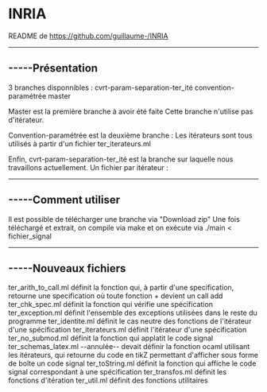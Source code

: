 INRIA
=====
README de https://github.com/guillaume-/INRIA

---------------
-----Présentation
---------------

3 branches disponnibles :
	cvrt-param-separation-ter_ité
	convention-paramétrée
	master

Master est la première branche à avoir été faite
Cette branche n'utilise pas d'itérateur.

Convention-paramétrée est la deuxième branche :
Les itérateurs sont tous utilisés à partir d'un fichier ter_iterateurs.ml

Enfin, cvrt-param-separation-ter_ité est la branche sur laquelle nous travaillons actuellement.
Un fichier par itérateur :

---------------
-----Comment utiliser
---------------
Il est possible de télécharger une branche via "Download zip"
Une fois téléchargé et extrait, on compile via make
et on exécute via ./main < fichier_signal

---------------
-----Nouveaux fichiers
---------------
ter_arith_to_call.ml
	définit la fonction qui, à partir d'une specification, 
	retourne une specification où toute fonction + devient un call add
ter_chk_spec.ml
	définit la fonction qui vérifie une spécification
ter_exception.ml
	définit l'ensemble des exceptions utilisées dans le reste du programme
ter_identite.ml
	définit le cas neutre des fonctions de l'itérateur d'une spécification
ter_iterateurs.ml
	définit l'itérateur d'une spécification
ter_no_submod.ml
	définit la fonction qui applatit le code signal
ter_schemas_latex.ml
	--annulée--
	devait définir la fonction ocaml utilisant les itérateurs,
	qui retourne du code en tikZ permettant d'afficher
	sous forme de boîte un code signal
ter_toString.ml
	définit la fonction qui affiche le code signal correspondant à une spécification
ter_transfos.ml
	définit les fonctions d'itération
ter_util.ml
	définit des fonctions utilitaires
